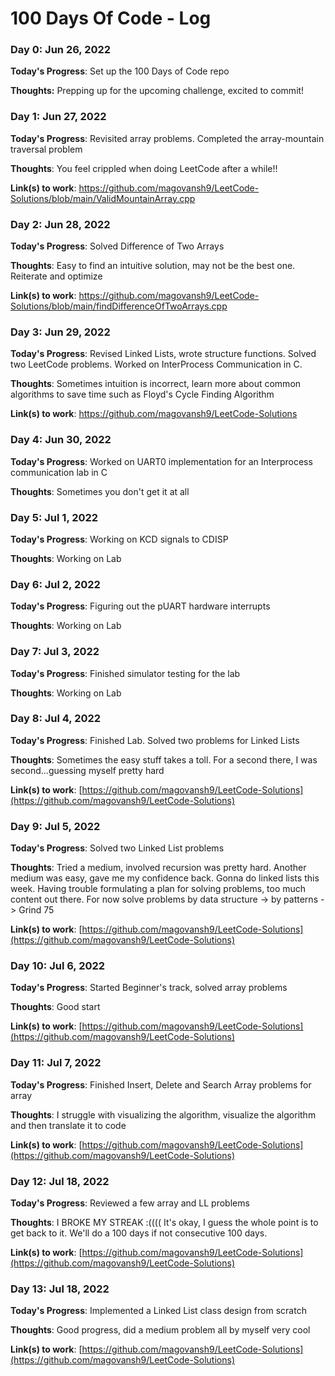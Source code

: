# 100 Days Of Code - Log

### Day 0: Jun 26, 2022

**Today's Progress**: Set up the 100 Days of Code repo

**Thoughts:** Prepping up for the upcoming challenge, excited to commit!

### Day 1: Jun 27, 2022

**Today's Progress**: Revisited array problems. Completed the array-mountain traversal problem
  
**Thoughts**: You feel crippled when doing LeetCode after a while!!

**Link(s) to work**: https://github.com/magovansh9/LeetCode-Solutions/blob/main/ValidMountainArray.cpp

### Day 2: Jun 28, 2022

**Today's Progress**: Solved Difference of Two Arrays
  
**Thoughts**: Easy to find an intuitive solution, may not be the best one. Reiterate and optimize

**Link(s) to work**: https://github.com/magovansh9/LeetCode-Solutions/blob/main/findDifferenceOfTwoArrays.cpp

### Day 3: Jun 29, 2022

**Today's Progress**: Revised Linked Lists, wrote structure functions. Solved two LeetCode problems. Worked on InterProcess Communication in C.
  
**Thoughts**: Sometimes intuition is incorrect, learn more about common algorithms to save time such as Floyd's Cycle Finding Algorithm

**Link(s) to work**: https://github.com/magovansh9/LeetCode-Solutions

### Day 4: Jun 30, 2022

**Today's Progress**: Worked on UART0 implementation for an Interprocess communication lab in C
  
**Thoughts**: Sometimes you don't get it at all

### Day 5: Jul 1, 2022

**Today's Progress**:  Working on KCD signals to CDISP
  
**Thoughts**: Working on Lab

### Day 6: Jul 2, 2022

**Today's Progress**:  Figuring out the pUART hardware interrupts
  
**Thoughts**: Working on Lab

### Day 7: Jul 3, 2022

**Today's Progress**:  Finished simulator testing for the lab
  
**Thoughts**: Working on Lab

### Day 8: Jul 4, 2022

**Today's Progress**:  Finished Lab. Solved two problems for Linked Lists
  
**Thoughts**: Sometimes the easy stuff takes a toll. For a second there, I was second...guessing myself pretty hard

**Link(s) to work**: [https://github.com/magovansh9/LeetCode-Solutions](https://github.com/magovansh9/LeetCode-Solutions)

### Day 9: Jul 5, 2022

**Today's Progress**:  Solved two Linked List problems
  
**Thoughts**: Tried a medium, involved recursion was pretty hard. Another medium was easy, gave me my confidence back. Gonna do linked lists this week. Having trouble formulating a plan for solving problems, too much content out there. For now solve problems by data structure -> by patterns -> Grind 75

**Link(s) to work**: [https://github.com/magovansh9/LeetCode-Solutions](https://github.com/magovansh9/LeetCode-Solutions)

### Day 10: Jul 6, 2022

**Today's Progress**:  Started Beginner's track, solved array problems
  
**Thoughts**: Good start

**Link(s) to work**: [https://github.com/magovansh9/LeetCode-Solutions](https://github.com/magovansh9/LeetCode-Solutions)

### Day 11: Jul 7, 2022

**Today's Progress**:  Finished Insert, Delete and Search Array problems for array
  
**Thoughts**: I struggle with visualizing the algorithm, visualize the algorithm and then translate it to code

**Link(s) to work**: [https://github.com/magovansh9/LeetCode-Solutions](https://github.com/magovansh9/LeetCode-Solutions)


### Day 12: Jul 18, 2022

**Today's Progress**:  Reviewed a few array and LL problems
  
**Thoughts**: I BROKE MY STREAK :(((( It's okay, I guess the whole point is to get back to it. We'll do a 100 days if not consecutive 100 days.

**Link(s) to work**: [https://github.com/magovansh9/LeetCode-Solutions](https://github.com/magovansh9/LeetCode-Solutions)


### Day 13: Jul 18, 2022

**Today's Progress**:  Implemented a Linked List class design from scratch
  
**Thoughts**: Good progress, did a medium problem all by myself very cool

**Link(s) to work**: [https://github.com/magovansh9/LeetCode-Solutions](https://github.com/magovansh9/LeetCode-Solutions)


